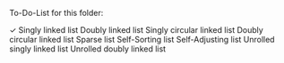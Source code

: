 To-Do-List for this folder:

✓ Singly linked list
   Doubly linked list
   Singly circular linked list
   Doubly circular linked list
   Sparse list
   Self-Sorting list
   Self-Adjusting list
   Unrolled singly linked list
   Unrolled doubly linked list
